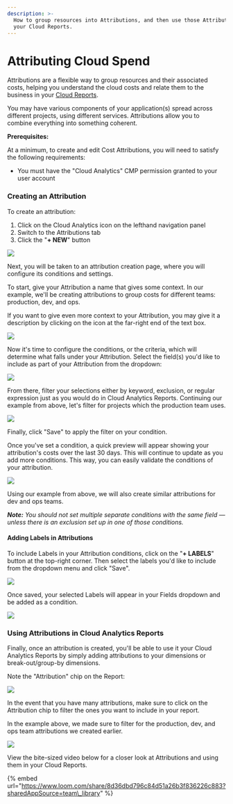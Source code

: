 ```yaml
---
description: >-
  How to group resources into Attributions, and then use those Attributions in
  your Cloud Reports.
---
```


# Attributing Cloud Spend

Attributions are a flexible way to group resources and their associated costs, helping you understand the cloud costs and relate them to the business in your [Cloud Reports](https://help.doit-intl.com/hc/en-us/articles/360045644211-Creating-a-Cloud-Report).

You may have various components of your application\(s\) spread across different projects, using different services. Attributions allow you to combine everything into something coherent.

**Prerequisites:**

At a minimum, to create and edit Cost Attributions, you will need to satisfy the following requirements:

* You must have the "Cloud Analytics" CMP permission granted to your user account

### Creating an Attribution

To create an attribution:

1. Click on the Cloud Analytics icon on the lefthand navigation panel
2. Switch to the Attributions tab
3. Click the "**+ NEW**" button

![](../.gitbook/assets/cmp_createattributions.jpg)

Next, you will be taken to an attribution creation page, where you will configure its conditions and settings.

To start, give your Attribution a name that gives some context. In our example, we'll be creating attributions to group costs for different teams: production, dev, and ops.

If you want to give even more context to your Attribution, you may give it a description by clicking on the icon at the far-right end of the text box.

![](../.gitbook/assets/attributions_namee.jpg)

Now it's time to configure the conditions, or the criteria, which will determine what falls under your Attribution. Select the field\(s\) you'd like to include as part of your Attribution from the dropdown:

![](../.gitbook/assets/cmp_attributions_fieldselect.jpg)

From there, filter your selections either by keyword, exclusion, or regular expression just as you would do in Cloud Analytics Reports. Continuing our example from above, let's filter for projects which the production team uses.

![](../.gitbook/assets/attributions_filter.jpg)



Finally, click "Save" to apply the filter on your condition. 

Once you've set a condition, a quick preview will appear showing your attribution's costs over the last 30 days. This will continue to update as you add more conditions. This way, you can easily validate the conditions of your attribution.

![](../.gitbook/assets/attributions-team-prod.jpg)

Using our example from above, we will also create similar attributions for dev and ops teams.

_**Note:** You should not set multiple separate conditions with the same field — unless there is an exclusion set up in one of those conditions._

#### Adding Labels in Attributions

To include Labels in your Attribution conditions, click on the "**+ LABELS**" button at the top-right corner. Then select the labels you'd like to include from the dropdown menu and click "Save".

![](../.gitbook/assets/cmp_attributions_labels.jpg)

Once saved, your selected Labels will appear in your Fields dropdown and be added as a condition.

![](../.gitbook/assets/cmp_attributions-labels2.jpg)

### Using Attributions in Cloud Analytics Reports

Finally, once an attribution is created, you'll be able to use it your Cloud Analytics Reports by simply adding attributions to your dimensions or break-out/group-by dimensions.

Note the "Attribution" chip on the Report:

![](../.gitbook/assets/attributions_cloudreports-2.jpg)

In the event that you have many attributions, make sure to click on the Attribution chip to filter the ones you want to include in your report.

In the example above, we made sure to filter for the production, dev, and ops team attributions we created earlier.

![](../.gitbook/assets/filterattributions-2.jpg)



View the bite-sized video below for a closer look at Attributions and using them in your Cloud Reports.

{% embed url="https://www.loom.com/share/8d36dbd796c84d51a26b3f836226c883?sharedAppSource=team\_library" %}



